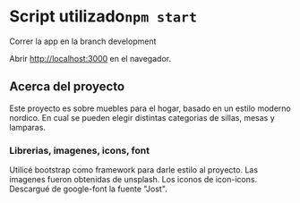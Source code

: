 # Script utilizado`npm start`

Correr la app en la branch development

Abrir [http://localhost:3000](http://localhost:3000) en el navegador.

## Acerca del proyecto

 Este proyecto es sobre muebles para el hogar, basado en un estilo moderno nordico. En cual se pueden elegir distintas categorias de sillas, mesas y lamparas.

### Librerias, imagenes, icons, font
 
 Utilicé bootstrap como framework para darle estilo al proyecto.
 Las imagenes fueron obtenidas de unsplash.
 Los iconos de icon-icons.
 Descargué de google-font la fuente "Jost".


 




